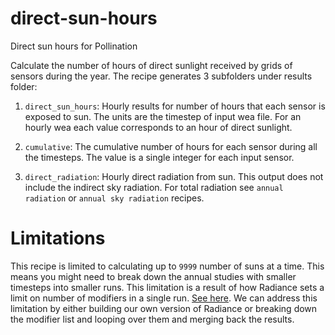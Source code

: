 # direct-sun-hours

Direct sun hours for Pollination

Calculate the number of hours of direct sunlight received by grids of sensors during the
year. The recipe generates 3 subfolders under results folder:

1. `direct_sun_hours`: Hourly results for number of hours that each sensor is exposed
  to sun. The units are the timestep of input wea file. For an hourly wea each value
  corresponds to an hour of direct sunlight.

2. `cumulative`: The cumulative number of hours for each sensor during all the timesteps.
  The value is a single integer for each input sensor.

3. `direct_radiation`: Hourly direct radiation from sun. This output does not include the
  indirect sky radiation. For total radiation see `annual radiation` or
`annual sky radiation` recipes.

# Limitations

This recipe is limited to calculating up to `9999` number of suns at a time. This means
you might need to break down the annual studies with smaller timesteps into smaller
runs. This limitation is a result of how Radiance sets a limit on number of modifiers
in a single run. [See here](https://discourse.radiance-online.org/t/increase-maximum-number-of-modifiers-in-rcontrib/4684). We can address this limitation by either building our own version of Radiance
or breaking down the modifier list and looping over them and merging back the results.
